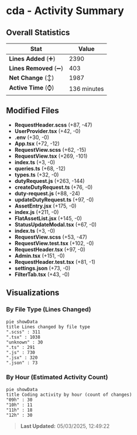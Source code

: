 # cda - Activity Summary 

## Overall Statistics

| Stat                   | Value                                                             |
| ---------------------- | ----------------------------------------------------------------- |
| **Lines Added** (➕)   | 2390                                          |
| **Lines Removed** (➖) | 403                                        |
| **Net Change** (↕)    | 1987                |
| **Active Time** (⌚)   | 136 minutes |


## Modified Files
- **RequestHeader.scss** (+87, -47)
- **UserProvider.tsx** (+42, -0)
- **.env** (+30, -0)
- **App.tsx** (+72, -12)
- **RequestView.scss** (+62, -15)
- **RequestView.tsx** (+269, -101)
- **index.ts** (+3, -0)
- **queries.ts** (+68, -12)
- **types.ts** (+32, -0)
- **dutyRequest.js** (+263, -144)
- **createDutyRequest.ts** (+76, -0)
- **duty-request.js** (+88, -24)
- **updateDutyRequest.ts** (+97, -0)
- **AssetEntry.jsx** (+175, -0)
- **index.js** (+211, -0)
- **FlatAssetList.jsx** (+145, -0)
- **StatusUpdateModal.tsx** (+67, -0)
- **index.ts** (+3, -0)
- **RequestView.scss** (+53, -47)
- **RequestView.test.tsx** (+102, -0)
- **RequestHeader.tsx** (+97, -0)
- **Admin.tsx** (+151, -0)
- **RequestHeader.test.tsx** (+81, -1)
- **settings.json** (+73, -0)
- **FilterTab.tsx** (+43, -0)

## Visualizations

### By File Type (Lines Changed)

```mermaid
pie showData
title Lines changed by file type
".scss" : 311
".tsx" : 1038
"unknown" : 30
".ts" : 291
".js" : 730
".jsx" : 320
".json" : 73
```

### By Hour (Estimated Activity Count)

```mermaid
pie showData
title Coding activity by hour (count of changes)
"09h" : 30
"10h" : 11
"11h" : 18
"12h" : 30
```


> **Last Updated:** 05/03/2025, 12:49:22